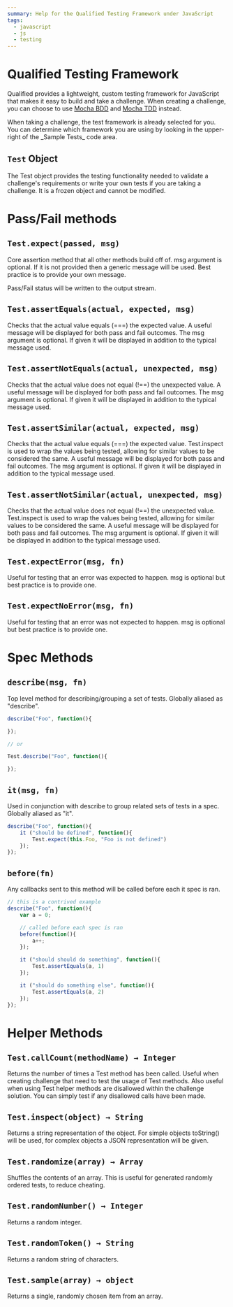 ```yaml
---
summary: Help for the Qualified Testing Framework under JavaScript
tags:
  - javascript
  - js
  - testing
---
```


# Qualified Testing Framework

Qualified provides a lightweight, custom testing framework for JavaScript that makes it easy to build and take a challenge.  When creating a challenge, you can choose to use [Mocha BDD](/languages/javascript/mocha_bdd) and [Mocha TDD](/languages/javascript/mocha_tdd) instead.

<div class="note-box">
When taking a challenge, the test framework is already selected for you.  You can determine which framework you are using by looking in the upper-right of the _Sample Tests_ code area.
</div>

## `Test` Object

The Test object provides the testing functionality needed to validate a challenge's requirements or write your own tests if you are taking a challenge. It is a frozen object and cannot be modified.

# Pass/Fail methods

## `Test.expect(passed, msg)`

Core assertion method that all other methods build off of. msg argument is optional. If it is not provided then a generic message will be used. Best practice is to provide your own message.

Pass/Fail status will be written to the output stream.

## `Test.assertEquals(actual, expected, msg)`

Checks that the actual value equals (===) the expected value. A useful message will be displayed for both pass and fail outcomes. The msg argument is optional. If given it will be displayed in addition to the typical message used.

## `Test.assertNotEquals(actual, unexpected, msg)`

Checks that the actual value does not equal (!==) the unexpected value. A useful message will be displayed for both pass and fail outcomes. The msg argument is optional. If given it will be displayed in addition to the typical message used.

## `Test.assertSimilar(actual, expected, msg)`

Checks that the actual value equals (===) the expected value. Test.inspect is used to wrap the values being tested, allowing for similar values to be considered the same. A useful message will be displayed for both pass and fail outcomes. The msg argument is optional. If given it will be displayed in addition to the typical message used.

## `Test.assertNotSimilar(actual, unexpected, msg)`

Checks that the actual value does not equal (!==) the unexpected value. Test.inspect is used to wrap the values being tested, allowing for similar values to be considered the same. A useful message will be displayed for both pass and fail outcomes. The msg argument is optional. If given it will be displayed in addition to the typical message used.

## `Test.expectError(msg, fn)`

Useful for testing that an error was expected to happen. msg is optional but best practice is to provide one.

## `Test.expectNoError(msg, fn)`

Useful for testing that an error was not expected to happen. msg is optional but best practice is to provide one.

# Spec Methods

## `describe(msg, fn)`

Top level method for describing/grouping a set of tests. Globally aliased as "describe".

```js
describe("Foo", function(){

});

// or

Test.describe("Foo", function(){

});
```

## `it(msg, fn)`

Used in conjunction with describe to group related sets of tests in a spec. Globally aliased as "it".

```js
describe("Foo", function(){
    it ("should be defined", function(){
        Test.expect(this.Foo, "Foo is not defined")
    });
});
```

## `before(fn)`

Any callbacks sent to this method will be called before each it spec is ran.

```js
// this is a contrived example
describe("Foo", function(){
    var a = 0;

    // called before each spec is ran
    before(function(){
        a++;
    });

    it ("should should do something", function(){
        Test.assertEquals(a, 1)
    });

    it ("should do something else", function(){
        Test.assertEquals(a, 2)
    });
});
```

# Helper Methods

## `Test.callCount(methodName) → Integer`

Returns the number of times a Test method has been called. Useful when creating challenge that need to test the usage of Test methods. Also useful when using Test helper methods are disallowed within the challenge solution. You can simply test if any disallowed calls have been made.

## `Test.inspect(object) → String`

Returns a string representation of the object. For simple objects toString() will be used, for complex objects a JSON representation will be given.

## `Test.randomize(array) → Array`

Shuffles the contents of an array.  This is useful for generated randomly ordered tests, to reduce cheating.

## `Test.randomNumber() → Integer`

Returns a random integer.

## `Test.randomToken() → String`

Returns a random string of characters.

## `Test.sample(array) → object`

Returns a single, randomly chosen item from an array.
